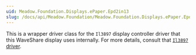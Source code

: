 ```yaml
---
uid: Meadow.Foundation.Displays.ePaper.Epd2in13
slug: /docs/api/Meadow.Foundation/Meadow.Foundation.Displays.ePaper.Epd2in13
---
```


This is a wrapper driver class for the `Il3897` display controller driver that this WaveShare display uses internally. For more details, consult that [`Il3897` driver](/docs/api/Meadow.Foundation/Meadow.Foundation.Displays.Il3897.html).
